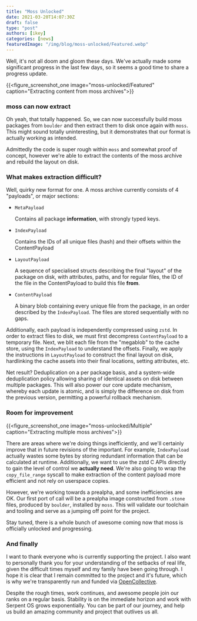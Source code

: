 ```yaml
---
title: "Moss Unlocked"
date: 2021-03-20T14:07:30Z
draft: false
type: "post"
authors: [ikey]
categories: [news]
featuredImage: "/img/blog/moss-unlocked/Featured.webp"
---
```


Well, it's not all doom and gloom these days. We've actually made some
significant progress in the last few days, so it seems a good time to
share a progress update.

<!--more-->

{{<figure_screenshot_one image="moss-unlocked/Featured" caption="Extracting content from moss archives">}}


### moss can now extract

Oh yeah, that totally happened. So, we can now successfully build moss
packages from `boulder` and then extract them to disk once again with
`moss`. This might sound totally uninteresting, but it demonstrates
that our format is actually working as intended.

Admittedly the code is super rough within `moss` and somewhat proof
of concept, however we're able to extract the contents of the moss
archive and rebuild the layout on disk.

### What makes extraction difficult?

Well, quirky new format for one. A moss archive currently consists of
4 "payloads", or major sections:

 - `MetaPayload`

	Contains all package **information**, with strongly typed keys.

 - `IndexPayload`

	Contains the IDs of all unique files (hash) and their offsets within
	the ContentPayload

 - `LayoutPayload`

	A sequence of specialised structs describing the final "layout" of the
	package on disk, with attributes, paths, and for regular files, the ID
	of the file in the ContentPayload to build this file **from**.

 - `ContentPayload`
 
	A binary blob containing every unique file from the package, in an order
	described by the `IndexPayload`. The files are stored sequentially with
	no gaps.

Additionally, each payload is independently compressed using `zstd`. In order
to extract files to disk, we must first decompress `ContentPayload` to a
temporary file. Next, we blit each file from the "megablob" to the cache store,
using the `IndexPayload` to understand the offsets. Finally, we apply the
instructions in `LayoutPayload` to construct the final layout on disk, hardlinking
the cache assets into their final locations, setting attributes, etc.

Net result? Deduplication on a per package basis, and a system-wide deduplication
policy allowing sharing of identical assets on disk between multiple packages.
This will also power our core update mechanism, whereby each update is atomic,
and is simply the difference on disk from the previous version, permitting a
powerful rollback mechanism.

### Room for improvement

{{<figure_screenshot_one image="moss-unlocked/Multiple" caption="Extracting multiple moss archives">}}


There are areas where we're doing things inefficiently, and we'll certainly improve
that in future revisions of the important. For example, `IndexPayload` actually
wastes some bytes by storing redundant information that can be calculated at
runtime. Additionally, we want to use the zstd C APIs directly to gain the level
of control we **actually need**. We're also going to wrap the `copy_file_range`
syscall to make extraction of the content payload more efficient and not rely on
userspace copies.

However, we're working towards a prealpha, and some inefficiencies are OK. Our
first port of call will be a prealpha image constructed from `.stone` files, produced
by `boulder`, installed by `moss`. This will validate our toolchain and tooling
and serve as a jumping off point for the project.

Stay tuned, there is a whole bunch of awesome coming now that moss is officially
unlocked and progressing.

### And finally

I want to thank everyone who is currently supporting the project. I also want to personally
thank you for your understanding of the setbacks of real life, given the difficult times myself
and my family have been going through. I hope it is clear that I remain committed to the
project and it's future, which is why we're transparently run and funded via [OpenCollective](https://opencollective.com/serpent-os).

Despite the rough times, work continues, and awesome people join our ranks on a regular basis.
Stability is on the immediate horizon and work with Serpent OS grows exponentially. You can
be part of our journey, and help us build an amazing community and project that outlives us
all.
